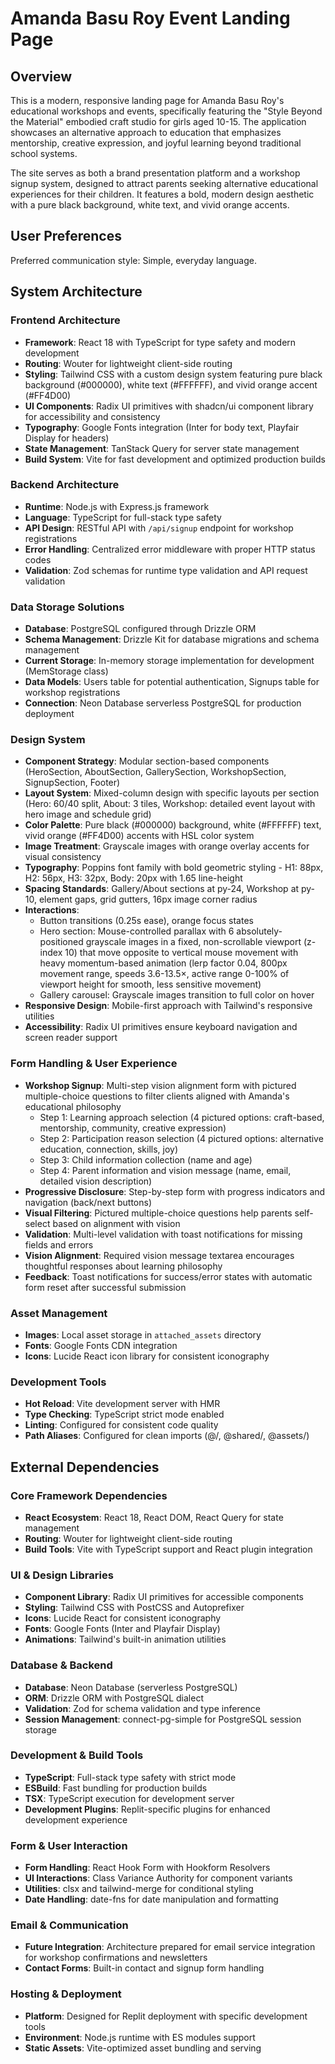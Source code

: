# Amanda Basu Roy Event Landing Page

## Overview

This is a modern, responsive landing page for Amanda Basu Roy's educational workshops and events, specifically featuring the "Style Beyond the Material" embodied craft studio for girls aged 10-15. The application showcases an alternative approach to education that emphasizes mentorship, creative expression, and joyful learning beyond traditional school systems.

The site serves as both a brand presentation platform and a workshop signup system, designed to attract parents seeking alternative educational experiences for their children. It features a bold, modern design aesthetic with a pure black background, white text, and vivid orange accents.

## User Preferences

Preferred communication style: Simple, everyday language.

## System Architecture

### Frontend Architecture
- **Framework**: React 18 with TypeScript for type safety and modern development
- **Routing**: Wouter for lightweight client-side routing
- **Styling**: Tailwind CSS with a custom design system featuring pure black background (#000000), white text (#FFFFFF), and vivid orange accent (#FF4D00)
- **UI Components**: Radix UI primitives with shadcn/ui component library for accessibility and consistency
- **Typography**: Google Fonts integration (Inter for body text, Playfair Display for headers)
- **State Management**: TanStack Query for server state management
- **Build System**: Vite for fast development and optimized production builds

### Backend Architecture
- **Runtime**: Node.js with Express.js framework
- **Language**: TypeScript for full-stack type safety
- **API Design**: RESTful API with `/api/signup` endpoint for workshop registrations
- **Error Handling**: Centralized error middleware with proper HTTP status codes
- **Validation**: Zod schemas for runtime type validation and API request validation

### Data Storage Solutions
- **Database**: PostgreSQL configured through Drizzle ORM
- **Schema Management**: Drizzle Kit for database migrations and schema management
- **Current Storage**: In-memory storage implementation for development (MemStorage class)
- **Data Models**: Users table for potential authentication, Signups table for workshop registrations
- **Connection**: Neon Database serverless PostgreSQL for production deployment

### Design System
- **Component Strategy**: Modular section-based components (HeroSection, AboutSection, GallerySection, WorkshopSection, SignupSection, Footer)
- **Layout System**: Mixed-column design with specific layouts per section (Hero: 60/40 split, About: 3 tiles, Workshop: detailed event layout with hero image and schedule grid)
- **Color Palette**: Pure black (#000000) background, white (#FFFFFF) text, vivid orange (#FF4D00) accents with HSL color system
- **Image Treatment**: Grayscale images with orange overlay accents for visual consistency
- **Typography**: Poppins font family with bold geometric styling - H1: 88px, H2: 56px, H3: 32px, Body: 20px with 1.65 line-height
- **Spacing Standards**: Gallery/About sections at py-24, Workshop at py-10, element gaps, grid gutters, 16px image corner radius
- **Interactions**: 
  - Button transitions (0.25s ease), orange focus states
  - Hero section: Mouse-controlled parallax with 6 absolutely-positioned grayscale images in a fixed, non-scrollable viewport (z-index 10) that move opposite to vertical mouse movement with heavy momentum-based animation (lerp factor 0.04, 800px movement range, speeds 3.6-13.5×, active range 0-100% of viewport height for smooth, less sensitive movement)
  - Gallery carousel: Grayscale images transition to full color on hover
- **Responsive Design**: Mobile-first approach with Tailwind's responsive utilities
- **Accessibility**: Radix UI primitives ensure keyboard navigation and screen reader support

### Form Handling & User Experience
- **Workshop Signup**: Multi-step vision alignment form with pictured multiple-choice questions to filter clients aligned with Amanda's educational philosophy
  - Step 1: Learning approach selection (4 pictured options: craft-based, mentorship, community, creative expression)
  - Step 2: Participation reason selection (4 pictured options: alternative education, connection, skills, joy)
  - Step 3: Child information collection (name and age)
  - Step 4: Parent information and vision message (name, email, detailed vision description)
- **Progressive Disclosure**: Step-by-step form with progress indicators and navigation (back/next buttons)
- **Visual Filtering**: Pictured multiple-choice questions help parents self-select based on alignment with vision
- **Validation**: Multi-level validation with toast notifications for missing fields and errors
- **Vision Alignment**: Required vision message textarea encourages thoughtful responses about learning philosophy
- **Feedback**: Toast notifications for success/error states with automatic form reset after successful submission

### Asset Management
- **Images**: Local asset storage in `attached_assets` directory
- **Fonts**: Google Fonts CDN integration
- **Icons**: Lucide React icon library for consistent iconography

### Development Tools
- **Hot Reload**: Vite development server with HMR
- **Type Checking**: TypeScript strict mode enabled
- **Linting**: Configured for consistent code quality
- **Path Aliases**: Configured for clean imports (@/, @shared/, @assets/)

## External Dependencies

### Core Framework Dependencies
- **React Ecosystem**: React 18, React DOM, React Query for state management
- **Routing**: Wouter for lightweight client-side routing
- **Build Tools**: Vite with TypeScript support and React plugin integration

### UI & Design Libraries
- **Component Library**: Radix UI primitives for accessible components
- **Styling**: Tailwind CSS with PostCSS and Autoprefixer
- **Icons**: Lucide React for consistent iconography
- **Fonts**: Google Fonts (Inter and Playfair Display)
- **Animations**: Tailwind's built-in animation utilities

### Database & Backend
- **Database**: Neon Database (serverless PostgreSQL)
- **ORM**: Drizzle ORM with PostgreSQL dialect
- **Validation**: Zod for schema validation and type inference
- **Session Management**: connect-pg-simple for PostgreSQL session storage

### Development & Build Tools
- **TypeScript**: Full-stack type safety with strict mode
- **ESBuild**: Fast bundling for production builds
- **TSX**: TypeScript execution for development server
- **Development Plugins**: Replit-specific plugins for enhanced development experience

### Form & User Interaction
- **Form Handling**: React Hook Form with Hookform Resolvers
- **UI Interactions**: Class Variance Authority for component variants
- **Utilities**: clsx and tailwind-merge for conditional styling
- **Date Handling**: date-fns for date manipulation and formatting

### Email & Communication
- **Future Integration**: Architecture prepared for email service integration for workshop confirmations and newsletters
- **Contact Forms**: Built-in contact and signup form handling

### Hosting & Deployment
- **Platform**: Designed for Replit deployment with specific development tools
- **Environment**: Node.js runtime with ES modules support
- **Static Assets**: Vite-optimized asset bundling and serving